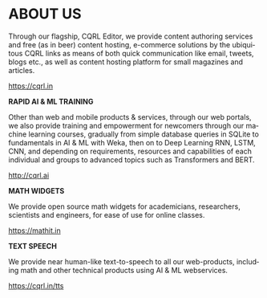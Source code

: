# ABOUT US
Through our flag­ship, CQRL Editor, we pro­vide con­tent au­t­hor­ing ser­vices and free (as in beer) con­tent hosting, e-commerce so­lu­ti­ons by the ubiq­ui­tous CQRL links as means of both quick com­mu­ni­ca­tion like e­mail, tweets, blogs etc., as well as con­tent hosting plat­form for small mag­a­zines and articles.

https://cqrl.in

**RAPID AI & ML TRAINING**

Other than web and mo­bile pro­d­ucts & ser­vices, through our web por­tals, we also pro­vide train­ing and em­pow­er­ment for new­com­ers through our ma­chine learn­ing cour­ses, gra­du­al­ly from sim­ple da­ta­base que­ries in SQLite to fun­da­men­tals in AI & ML with Weka, then on to Deep Learning RNN, LSTM, CNN, and de­pen­d­ing on re­quire­ments, re­sour­ces and ca­p­a­bi­li­ties of each in­di­vid­u­al and groups to ad­vanced to­p­ics such as Trans­formers and BERT.

http://cqrl.ai

**MATH WIDGETS**

We pro­vide open source math wid­gets for ac­a­de­mi­ci­ans, re­sear­ch­ers, scien­tists and en­gine­ers, for ease of use for on­line classes.

https://mathit.in

**TEXT SPEECH**

We pro­vide near human-like text-to-speech to all our web-products, in­clud­ing math and oth­er tech­ni­cal pro­d­ucts us­ing AI & ML webservices.

https://cqrl.in/tts
